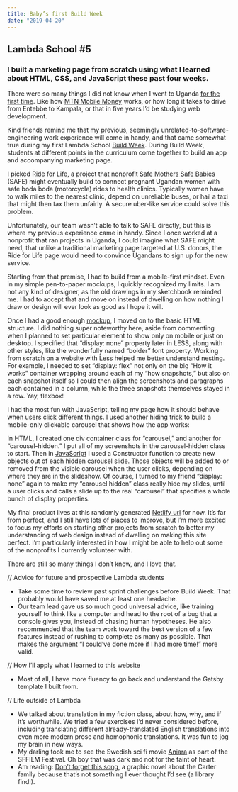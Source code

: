 ```yaml
---
title: Baby’s first Build Week 
date: "2019-04-20"
---
```


## Lambda School #5
### I built a marketing page from scratch using what I learned about HTML, CSS, and JavaScript these past four weeks.  

There were so many things I did not know when I went to Uganda [for the first time](https://www.worldreader.org/blog/reading-in-africa-day-one-kits-launch-at-naguru-parents-school/). Like how [MTN Mobile Money](https://www.mtn.co.ug/en/mobile-money/how-to-use/Pages/using-mobile-money.aspx) works, or how long it takes to drive from Entebbe to Kampala, or that in five years I’d be studying web development. 

Kind friends remind me that my previous, seemingly unrelated-to-software-engineering work experience will come in handy, and that came somewhat true during my first Lambda School [Build Week](https://twitter.com/Austen/status/1069584101815013377). During Build Week, students at different points in the curriculum come together to build an app and accompanying marketing page. 

I picked Ride for Life, a project that nonprofit [Safe Mothers Safe Babies](http://www.safemotherssafebabies.org/) (SAFE) might eventually build to connect pregnant Ugandan women with safe boda boda (motorcycle) rides to health clinics. Typically women have to walk miles to the nearest clinic, depend on unreliable buses, or hail a taxi that might then tax them unfairly. A secure uber-like service could solve this problem. 

Unfortunately, our team wasn’t able to talk to SAFE directly, but this is where my previous experience came in handy. Since I once worked at a nonprofit that ran projects in Uganda, I could imagine what SAFE might need, that unlike a traditional marketing page targeted at U.S. donors, the Ride for Life page would need to convince Ugandans to sign up for the new service. 

Starting from that premise, I had to build from a mobile-first mindset. Even in my simple pen-to-paper mockups, I quickly recognized my limits. I am not any kind of designer, as the old drawings in my sketchbook reminded me. I had to accept that and move on instead of dwelling on how nothing I draw or design will ever look as good as I hope it will. 

Once I had a good enough [mockup](https://github.com/build-rideForLife/build_rideForLife_marketingA/tree/master/design%20files), I moved on to the basic HTML structure. I did nothing super noteworthy here, aside from commenting when I planned to set particular element to show only on mobile or just on desktop. I specified that “display: none” property later in LESS, along with other styles, like the wonderfully named “bolder” font property. Working from scratch on a website with Less helped me better understand nesting. For example, I needed to set “display: flex” not only on the big “How it works” container wrapping around each of my “how snapshots,” but also on each snapshot itself so I could then align the screenshots and paragraphs each contained in a column, while the three snapshots themselves stayed in a row. Yay, flexbox! 

I had the most fun with JavaScript, telling my page how it should behave when users click different things. I used another hiding trick to build a mobile-only clickable carousel that shows how the app works: 

In HTML, I created one div container class for “carousel,” and another for “carousel-hidden.” I put all of my screenshots in the carousel-hidden class to start. 
Then in [JavaScript](https://github.com/build-rideForLife/build_rideForLife_marketingA/blob/master/Carousel/carousel.js) I used a Constructor function to create new objects out of each hidden carousel slide. Those objects will be added to or removed from the visible carousel when the user clicks, depending on where they are in the slideshow. 
Of course, I turned to my friend “display: none” again to make my “carousel hidden” class really hide my slides, until a user clicks and calls a slide up to the real “carousel” that specifies a whole bunch of display properties. 

My final product lives at this randomly generated [Netlify url](https://peaceful-poincare-7d74b7.netlify.com/) for now. It’s far from perfect, and I still have lots of places to improve, but I’m more excited to focus my efforts on starting other projects from scratch to better my understanding of web design instead of dwelling on making this site perfect. I’m particularly interested in how I might be able to help out some of the nonprofits I currently volunteer with. 

There are still so  many things I don’t know, and I love that. 

// Advice for future and prospective Lambda students 
- Take some time to review past sprint challenges before Build Week. That probably would have saved me at least one headache. 
- Our team lead gave us so much good universal advice, like training yourself to think like a computer and head to the root of a bug that a console gives you, instead of chasing human hypotheses. He also recommended that the team work toward the best version of a few features instead of rushing to complete as many as possible. That makes the argument “I could’ve done more if I had more time!” more valid. 

// How I’ll apply what I learned to this website 
-  Most of all, I have more fluency to go back and understand the Gatsby template I built from. 

// Life outside of Lambda 
- We talked about translation in my fiction class, about how, why, and if it’s worthwhile. We tried a few exercises I’d never considered before, including translating different already-translated English translations into even more modern prose and homophonic translations. It was fun to jog my brain in new ways. 
- My darling took me to see the Swedish sci fi movie [Aniara](https://www.youtube.com/watch?v=3MIlE9R00ik) as part of the SFFILM Festival. Oh boy that was dark and not for the faint of heart. 
- Am reading: [Don’t forget this song](https://www.goodreads.com/book/show/7744091-the-carter-family), a graphic novel about the Carter family because that’s not something I ever thought I’d see (a library find!). 